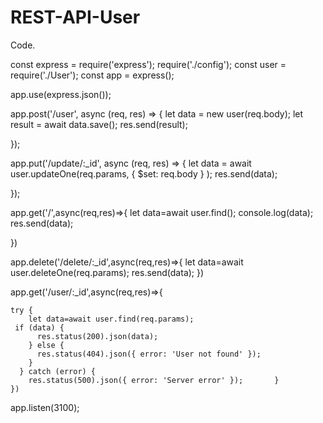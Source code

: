 # REST-API-User
Code.

const express = require('express');
require('./config');
const user = require('./User');
const app = express();

app.use(express.json());


app.post('/user', async (req, res) => {
    let data = new user(req.body);
    let result = await data.save();
    res.send(result);

});

app.put('/update/:_id', async (req, res) => {
    let data = await user.updateOne(req.params,
        { $set: req.body }
    );
    res.send(data);

});

app.get('/',async(req,res)=>{
    let data=await user.find();
    console.log(data);
    res.send(data);

})

app.delete('/delete/:_id',async(req,res)=>{
    let data=await user.deleteOne(req.params);
    res.send(data);
})

app.get('/user/:_id',async(req,res)=>{

    try {
        let data=await user.find(req.params);
     if (data) {
          res.status(200).json(data);
        } else {
          res.status(404).json({ error: 'User not found' }); 
        }
      } catch (error) {
        res.status(500).json({ error: 'Server error' });       }
    })

app.listen(3100);
